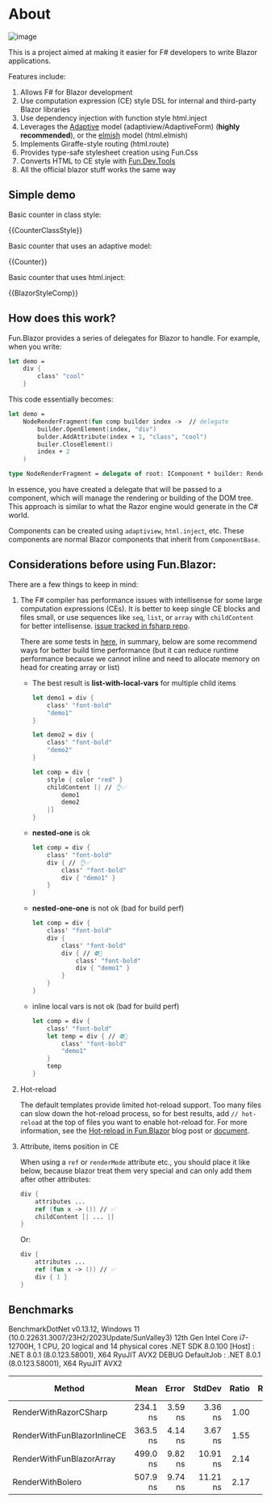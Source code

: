 # About

![image](../assets/fun-blazor%3D.png)

This is a project aimed at making it easier for F# developers to write Blazor applications.

Features include:

1. Allows F# for Blazor development
2. Use computation expression (CE) style DSL for internal and third-party Blazor libraries
3. Use dependency injection with function style html.inject
4. Leverages the [Adaptive](https://github.com/fsprojects/FSharp.Data.Adaptive) model (adaptiview/AdaptiveForm) (**highly recommended**), or the [elmish](https://github.com/elmish/elmish) model (html.elmish)
5. Implements Giraffe-style routing (html.route)
6. Provides type-safe stylesheet creation using Fun.Css
7. Converts HTML to CE style with [Fun.Dev.Tools](https://slaveoftime.github.io/Fun.DevTools.Docs)
8. All the official blazor stuff works the same way


## Simple demo

Basic counter in class style:

{{CounterClassStyle}}

Basic counter that uses an adaptive model:

{{Counter}}

Basic counter that uses html.inject:

{{BlazorStyleComp}}

## How does this work?

Fun.Blazor provides a series of delegates for Blazor to handle. For example, when you write:

```fsharp
let demo =
    div {
        class' "cool"
    }
```

This code essentially becomes:

```fsharp
let demo =
    NodeRenderFragment(fun comp builder index ->  // delegate
        builder.OpenElement(index, "div")
        bulder.AddAttribute(index + 1, "class", "cool")
        builer.CloseElement()
        index + 2
    )

type NodeRenderFragment = delegate of root: IComponent * builder: RenderTreeBuilder * sequence: int -> int
```

In essence, you have created a delegate that will be passed to a component, which will manage the rendering or building of the DOM tree. This approach is similar to what the Razor engine would generate in the C# world.

Components can be created using `adaptiview`, `html.inject`, etc. These components are normal Blazor components that inherit from `ComponentBase`.

## Considerations before using Fun.Blazor:

There are a few things to keep in mind:

1. The F# compiler has performance issues with intellisense for some large computation expressions (CEs). It is better to keep single CE blocks and files small, or use sequences like `seq`, `list`, or `array` with `childContent` for better intellisense. [issue tracked in fsharp repo](https://github.com/dotnet/fsharp/issues/14429).

    There are some tests in [here](https://github.com/albertwoo/CEPerfDemo), in summary, below are some recommend ways for better build time performance (but it can reduce runtime performance because we cannot inline and need to allocate memory on head for creating array or list)

    - The best result is **list-with-local-vars** for multiple child items

        ```fsharp
        let demo1 = div {
            class' "font-bold"
            "demo1"
        }

        let demo2 = div {
            class' "font-bold"
            "demo2"
        }

        let comp = div {
            style { color "red" }
            childContent [| // 👌✅
                demo1
                demo2
            |]
        }
        ```

    - **nested-one** is ok

        ```fsharp
        let comp = div {
            class' "font-bold"
            div { // 👌✅
                class' "font-bold"
                div { "demo1" }
            }
        }
        ```

    - **nested-one-one** is not ok (bad for build perf)

        ```fsharp
        let comp = div {
            class' "font-bold"
            div {
                class' "font-bold"
                div { // ⛔🙅
                    class' "font-bold"
                    div { "demo1" }
                }
            }
        }
        ```

    - inline local vars is not ok (bad for build perf)

        ```fsharp
        let comp = div {
            class' "font-bold"
            let temp = div { // ⛔🙅
                class' "font-bold"
                "demo1"
            }
            temp
        }
        ```

2. Hot-reload

   The default templates provide limited hot-reload support. Too many files can slow down the hot-reload process, so for best results, add `// hot-reload` at the top of files you want to enable hot-reload for. For more information, see the [Hot-reload in Fun.Blazor](https://www.slaveoftime.fun/blog/d959e36a-f4fe-4a10-88af-5e738633db0f?title=%20Hot-reload%20in%20Fun.Blazor) blog post or [document](https://slaveoftime.github.io/Fun.Blazor.Docs/?doc=/Hot%20Reload).

3. Attribute, items position in CE

    When using a `ref` or `renderMode` attribute etc., you should place it like below, because blazor treat them very special and can only add them after other attributes:

    ```fsharp
    div {
        attributes ...
        ref (fun x -> ()) // ✅
        childContent [| ... |]
    }
    ```

    Or:

    ```fsharp
    div {
        attributes ...
        ref (fun x -> ()) // ✅
        div { 1 }
    }
    ```


## Benchmarks

BenchmarkDotNet v0.13.12, Windows 11 (10.0.22631.3007/23H2/2023Update/SunValley3)
12th Gen Intel Core i7-12700H, 1 CPU, 20 logical and 14 physical cores
.NET SDK 8.0.100
  [Host]     : .NET 8.0.1 (8.0.123.58001), X64 RyuJIT AVX2 DEBUG
  DefaultJob : .NET 8.0.1 (8.0.123.58001), X64 RyuJIT AVX2

| Method                      | Mean     | Error   | StdDev   | Ratio | RatioSD | Gen0   | Allocated | Alloc Ratio |
|---------------------------- |---------:|--------:|---------:|------:|--------:|-------:|----------:|------------:|
| RenderWithRazorCSharp       | 234.1 ns | 3.59 ns |  3.36 ns |  1.00 |    0.00 | 0.0298 |     376 B |        1.00 |
| RenderWithFunBlazorInlineCE | 363.5 ns | 4.14 ns |  3.67 ns |  1.55 |    0.03 | 0.0443 |     560 B |        1.49 |
| RenderWithFunBlazorArray    | 499.0 ns | 9.82 ns | 10.91 ns |  2.14 |    0.05 | 0.1154 |    1448 B |        3.85 |
| RenderWithBolero            | 507.9 ns | 9.74 ns | 11.21 ns |  2.17 |    0.07 | 0.1173 |    1480 B |        3.94 |
